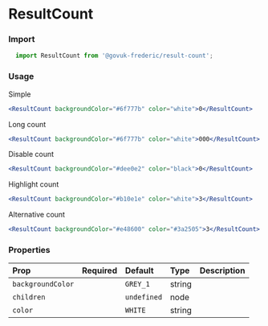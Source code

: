ResultCount
===========

### Import
```js
  import ResultCount from '@govuk-frederic/result-count';
```
<!-- STORY -->

### Usage

Simple
```jsx
<ResultCount backgroundColor="#6f777b" color="white">0</ResultCount>
```
Long count
```jsx
<ResultCount backgroundColor="#6f777b" color="white">000</ResultCount>
```
Disable count
```jsx
<ResultCount backgroundColor="#dee0e2" color="black">0</ResultCount>
```
Highlight count
```jsx
<ResultCount backgroundColor="#b10e1e" color="white">3</ResultCount>
```
Alternative count
```jsx
<ResultCount backgroundColor="#e48600" color="#3a2505">3</ResultCount>
```

### Properties
Prop | Required | Default | Type | Description
:--- | :------- | :------ | :--- | :----------
 `backgroundColor` |  | ```GREY_1``` | string | 
 `children` |  | ```undefined``` | node | 
 `color` |  | ```WHITE``` | string | 



